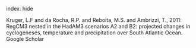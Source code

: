 index: hide

<div class="Citation">

  <div class="Citation-body">
    <div class="Citation-text">Kruger, L.F and da Rocha, R.P. and Reboita, M.S. and Ambrizzi, T., 2011: RegCM3 nested in the HadAM3 scenarios A2 and B2: projected changes in cyclogeneses, temperature and precipitation over South Atlantic Ocean.</div>
    <div class="Citation-links">
      <div class="CitationLink" data-href="https://scholar.google.com/scholar?q=RegCM3+nested+in+the+HadAM3+scenarios+A2+and+B2%3A+projected+changes+in+cyclogeneses%2C+temperature+and+precipitation+over+South+Atlantic+Ocean.">
        <div class="CitationLink-icon CitationLink-Scholar"></div>
        <div class="CitationLink-text">Google Scholar</div>
      </div>
    </div>
  </div>
</div>


<div class="Citation-copy">

</div>